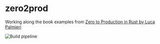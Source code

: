 # zero2prod
Working along the book examples from [Zero to Production in Rust by Luca Palmieri](https://www.zero2prod.com/)

![Build pipeline](https://github.com/slowteetoe/zero2prod/actions/workflows/general.yml/badge.svg)

